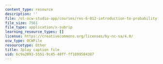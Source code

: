 ```yaml
---
content_type: resource
description: ''
file: /ol-ocw-studio-app/courses/res-6-012-introduction-to-probability-spring-2018/6c9a209355519c4540ffff1099504387_NbYB0fiHoCs.srt
file_size: 7561
file_type: application/x-subrip
learning_resource_types: []
license: https://creativecommons.org/licenses/by-nc-sa/4.0/
ocw_type: OCWFile
resourcetype: Other
title: 3play caption file
uid: 6c9a2093-5551-9c45-40ff-ff1099504387
---
```

